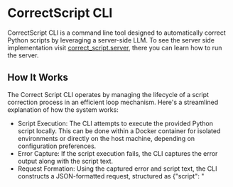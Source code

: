 
# CorrectScript CLI

CorrectScript CLI is a command line tool designed to automatically correct Python scripts by leveraging a server-side LLM. To see the server side implementation visit [correct_script.server](https://github.com/iyubondyrev/correct_script.server), there you can learn how to run the server.

## How It Works

The Correct Script CLI operates by managing the lifecycle of a script correction process in an efficient loop mechanism. Here's a streamlined explanation of how the system works:

* Script Execution: The CLI attempts to execute the provided Python script locally. This can be done within a Docker container for isolated environments or directly on the host machine, depending on configuration preferences.
* Error Capture: If the script execution fails, the CLI captures the error output along with the script text.
* Request Formation: Using the captured error and script text, the CLI constructs a JSON-formatted request, structured as {"script": "<script>", "error": "<error>"}. This request is then sent to the server for processing.
* Server-side Processing: Upon receiving the request, the server utilizes LLMs to analyze the script and the associated error. It processes these inputs to suggest corrections.
* Receiving the Correction: The server responds with a JSON object containing the corrected script, formatted as {"fixedScript": "<fixedScript>"}.
* Loop Until Resolved: The CLI applies the suggested corrections and re-attempts to execute the script. This process repeats iteratively until the script executes without errors or until the maximum number of retries is reached.


## Features

- **Automatic Correction**: Send Python scripts to an LLM-powered server to get corrections.
- **Docker Integration**: Run Python scripts in a Docker container for isolated environments.
- **Retry Mechanism**: Automatically retries fixing the script a specified number of times if initial attempts fail.
- **Logging Support**: Optional logging of requests and responses for debugging purposes.

## Requirements

Java Runtime Environment (JRE): Requires Java to run the cli. It is tested with OpenJDK version "17.0.8.1".

## Installation

To install CorrectScript CLI, run the following command in your terminal:

```bash
curl -s https://raw.githubusercontent.com/iyubondyrev/correct_script.cli/main/install.sh | bash
```

This script will download the latest version of `correct_script.cli.jar` from the GitHub releases, place it into `/opt/correct_script.cli/`, and set up an alias `correct_script` for easy execution from the terminal. After the installation you will have to restart your terminal or do (you will get instructions from the installation script)
```bash
source .zshrc/.bashrc
```

## Usage

After installation, you can use the CLI tool as follows:

```bash
correct_script -i <input_file.py> -o <output_file.py>
```



### Command Line Arguments

- `-i, --input_file`: Specifies the path to the Python script that needs correction.
- `-o, --output_file`: Specifies the output file path where the corrected script will be saved.
- `-sh, --server_host` (default: `host of the default server`): Specifies the server host where the correction server is running.
- `-p, --server_port` (default: `port of the default server`): Specifies the port on which the server accepts connections.
- `-di, --docker_image`: Specifies a Docker image to use for running the script. NB: you need to have docker installed and running to use this feature.
- `-r, --max_retires` (default: `5`): Specifies the maximum number of retries for fixing the script.
- `-pi, --python_interpreter` (default: `python3`): Specifies the Python interpreter to use.
- `-t, --timeout` (default: `60`): Specifies the timeout in seconds for server responses. NB: LLMs can be quite slow so 60+ seconds is recommended.
- `-lr, --log_requests` (default: `false`): Enables logging of the request and response data.

## About the default server

The CLI is pre-configured to connect to a server operating at a specific host and port, set via default arguments. This allows users to utilize the CLI immediately without needing to set up their own server. The default server configuration employs two [Phi-3-mini-4k-instruct](https://huggingface.co/microsoft/Phi-3-mini-4k-instruct-gguf) models. These models are not quantized, so the quality should be pretty decent.

## Usage examples

### 1

You can find the log example in correct_script_example_1.log

#### Input file

```python
a = [1, 2, 3, "lol"]
for i in a:
    e = int(i)

# Error:

Traceback (most recent call last):
File "/data/fixed.py", line 3, in <module>
e = int(i)
^^^^^^
ValueError: invalid literal for int() with base 10: 'lol'
)
```

#### First try

```python
for i in a:
    try:
        e = int(i)
    except ValueError:
        print(f'Cannot convert {i} to int')
)
```

### 2
You can find the log example in correct_script_example_2.log

```python
for i in range(1, 10)
    print(1 / (7 - i))

# Error:

File "/data/fixed.py", line 1
for i in range(1, 10)
    ^
SyntaxError: expected ':'
)
```

#### First try

```python
for i in range(1, 10):
    print(1 / (7 - i))
)

# Error
Traceback (most recent call last):
File "/data/fixed.py", line 2, in <module>
print(1 / (7 - i))
~~^~~~~~~~~
ZeroDivisionError: division by zero
)
```

#### Second try

```python
for i in range(1, 10):
    if i == 7:
        continue
    print(1 / (7 - i))
```
